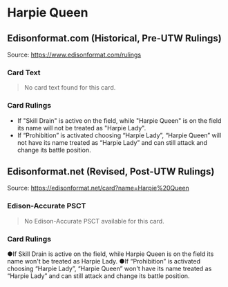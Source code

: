 # Harpie Queen

## Edisonformat.com (Historical, Pre-UTW Rulings)

Source: https://www.edisonformat.com/rulings

### Card Text

> No card text found for this card.

### Card Rulings

*   If "Skill Drain" is active on the field, while "Harpie Queen" is on the field its name will not be treated as "Harpie Lady".
*   If “Prohibition” is activated choosing “Harpie Lady”, “Harpie Queen” will not have its name treated as “Harpie Lady” and can still attack and change its battle position.

## Edisonformat.net (Revised, Post-UTW Rulings)

Source: https://edisonformat.net/card?name=Harpie%20Queen

### Edison-Accurate PSCT

> No Edison-Accurate PSCT available for this card.

### Card Rulings

●If Skill Drain is active on the field, while Harpie Queen is on the field its name won't be treated as Harpie Lady.
●If “Prohibition” is activated choosing “Harpie Lady”, “Harpie Queen” won't have its name treated as “Harpie Lady” and can still attack and change its battle position.
            